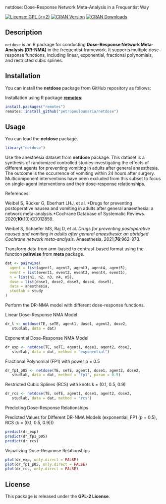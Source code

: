 netdose: Dose-Response Network Meta-Analysis in a Frequentist Way

[![License: GPL
(\>=2)](https://img.shields.io/badge/license-GPL-blue)](https://www.gnu.org/licenses/old-licenses/gpl-2.0.en.html)
[![CRAN
Version](https://www.r-pkg.org/badges/version/netdose)](https://cran.r-project.org/package=netdose)
[![CRAN
Downloads](https://cranlogs.r-pkg.org/badges/netdose)](https://cranlogs.r-pkg.org/badges/netdose)

## Description

`netdose` is an R package for conducting **Dose-Response Network
Meta-Analysis (DR-NMA)** in the frequentist framework. It supports
multiple dose-response functions, including linear, exponential,
fractional polynomials, and restricted cubic splines.

## Installation

You can install the **netdose** package from GitHub repository as
follows:

Installation using R package
**[remotes](https://cran.r-project.org/package=remotes)**:

```r
install.packages("remotes")
remotes::install_github("petropouloumaria/netdose")
```

## Usage

You can load the **netdose** package.

```r
library("netdose")
```

Use the anesthesia dataset from **netdose** package. This dataset is a
synthesis of randomized controlled studies investigating the effects of
different agents for preventing vomiting in adults after general
anaesthesia. The outcome is the occurrence of vomiting within 24 hours
after surgery. Multicomponent interventions have been excluded from this
subset to focus on single-agent interventions and their dose-response
relationships.

References:

Weibel S, Rücker G, Eberhart LHJ, et al. *Drugs for preventing
postoperative nausea and vomiting in adults after general anaesthesia: a
network meta-analysis.*Cochrane Database of Systematic Reviews.
2020;**10**(10):CD012859.

Weibel S, Schaefer MS, Raj D, et al. *Drugs for preventing postoperative
nausea and vomiting in adults after general anaesthesia: an abridged
Cochrane network meta-analysis.* Anaesthesia. 2021;**76**:962-973.

Transform data from arm-based to contrast-based format using the
function **pairwise** from **meta** package.

```r
dat <- pairwise(
  agent = list(agent1, agent2, agent3, agent4, agent5),
  event = list(event1, event2, event3, event4, event5),
  n = list(n1, n2, n3, n4, n5),
  dose = list(dose1, dose2, dose3, dose4, dose5),
  data = anesthesia,
  studlab = study
)
```

Perform the DR-NMA model with different dose-response functions.

Linear Dose-Response NMA Model

```r
dr_l <- netdose(TE, seTE, agent1, dose1, agent2, dose2, 
   studlab, data = dat)
```

Exponential Dose-Response NMA Model

```r
dr_exp <- netdose(TE, seTE, agent1, dose1, agent2, dose2, 
   studlab, data = dat, method = "exponential")
```

Fractional Polynomial (FP1) with power p = 0.5

```r
dr_fp1_p05 <- netdose(TE, seTE, agent1, dose1, agent2, dose2, 
   studlab, data = dat, method = "fp1", param = 0.5)
```

Restricted Cubic Splines (RCS) with knots k = (0.1, 0.5, 0.9)

```r
dr_rcs <- netdose(TE, seTE, agent1, dose1, agent2, dose2, 
   studlab, data = dat, method = "rcs")
```

Predicting Dose-Response Relationships

Predicted Values for Different DR-NMA Models (exponential, FP1 (p =
0.5), RCS (k = (0.1, 0.5, 0.9)))

```r
predict(dr_exp)
predict(dr_fp1_p05)
predict(dr_rcs)
```

Visualizing Dose-Response Relationships

``` r
plot(dr_exp, only.direct = FALSE)
plot(dr_fp1_p05, only.direct = FALSE)
plot(dr_rcs, only.direct = FALSE)
```

## License

This package is released under the **GPL-2 License**.
